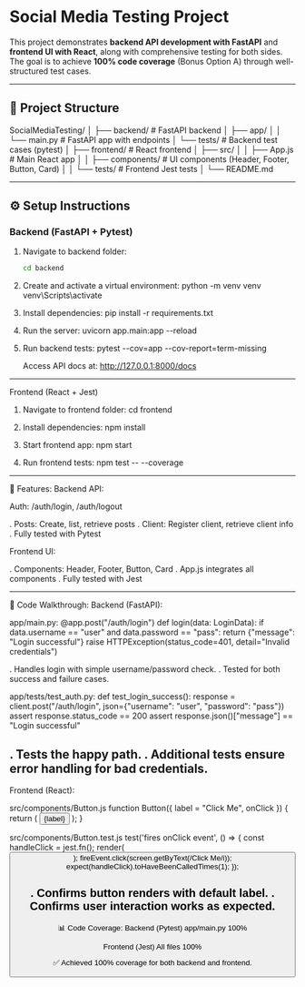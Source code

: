 # Social Media Testing Project

This project demonstrates **backend API development with FastAPI** and **frontend UI with React**, along with comprehensive testing for both sides.  
The goal is to achieve **100% code coverage** (Bonus Option A) through well-structured test cases.

---------------------------------------------------------------------------------

## 📂 Project Structure

SocialMediaTesting/
│
├── backend/ # FastAPI backend
│ ├── app/
│ │ └── main.py # FastAPI app with endpoints
│ └── tests/ # Backend test cases (pytest)
│
├── frontend/ # React frontend
│ ├── src/
│ │ ├── App.js # Main React app
│ │ ├── components/ # UI components (Header, Footer, Button, Card)
│ │ └── tests/ # Frontend Jest tests
│
└── README.md

-------------------------------------------------------------------------------

## ⚙️ Setup Instructions

### Backend (FastAPI + Pytest)
1. Navigate to backend folder:
   ```bash
   cd backend

2. Create and activate a virtual environment:
   python -m venv venv
   venv\Scripts\activate
3. Install dependencies:
   pip install -r requirements.txt

4. Run the server:
   uvicorn app.main:app --reload

5. Run backend tests:
   pytest --cov=app --cov-report=term-missing

    Access API docs at: http://127.0.0.1:8000/docs
------------------------------------------------------------------------------------

Frontend (React + Jest)

1. Navigate to frontend folder:
   cd frontend

2. Install dependencies:
   npm install

3. Start frontend app:
   npm start

4. Run frontend tests:
   npm test -- --coverage
---------------------------------------------------------------------------------------

🚀 Features: 
Backend API:

Auth: /auth/login, /auth/logout

. Posts: Create, list, retrieve posts
. Client: Register client, retrieve client info
. Fully tested with Pytest

Frontend UI:

. Components: Header, Footer, Button, Card
. App.js integrates all components
. Fully tested with Jest

----------------------------------------------------------------------------------------

🧪 Code Walkthrough:
Backend (FastAPI):

app/main.py:
@app.post("/auth/login")
def login(data: LoginData):
    if data.username == "user" and data.password == "pass":
        return {"message": "Login successful"}
    raise HTTPException(status_code=401, detail="Invalid credentials")

. Handles login with simple username/password check.
. Tested for both success and failure cases.


app/tests/test_auth.py: 
def test_login_success():
    response = client.post("/auth/login", json={"username": "user", "password": "pass"})
    assert response.status_code == 200
    assert response.json()["message"] == "Login successful"

. Tests the happy path.
. Additional tests ensure error handling for bad credentials.
-------------------------------------------------------------------------------------------

Frontend (React):

   src/components/Button.js
   function Button({ label = "Click Me", onClick }) {
  return (
    <button className="App-button" onClick={onClick}>
      {label}
    </button>
  );
}


src/components/Button.test.js
test('fires onClick event', () => {
  const handleClick = jest.fn();
  render(<Button onClick={handleClick} />);
  fireEvent.click(screen.getByText(/Click Me/i));
  expect(handleClick).toHaveBeenCalledTimes(1);
});

. Confirms button renders with default label.
. Confirms user interaction works as expected.
-----------------------------------------------------------------------------------------------

📊 Code Coverage:
Backend (Pytest)
app/main.py      100%

Frontend (Jest)
All files       100%

✅ Achieved 100% coverage for both backend and frontend.